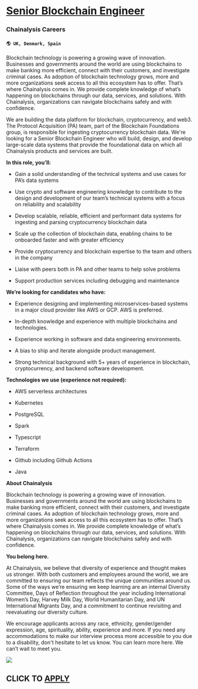 # [Senior Blockchain Engineer](https://www.remotewlb.com/apply/senior-blockchain-engineer-52301)  
### Chainalysis Careers  
#### `🌎 UK, Denmark, Spain`  

Blockchain technology is powering a growing wave of innovation. Businesses and governments around the world are using blockchains to make banking more efficient, connect with their customers, and investigate criminal cases. As adoption of blockchain technology grows, more and more organizations seek access to all this ecosystem has to offer. That’s where Chainalysis comes in. We provide complete knowledge of what’s happening on blockchains through our data, services, and solutions. With Chainalysis, organizations can navigate blockchains safely and with confidence.

We are building the data platform for blockchain, cryptocurrency, and web3. The Protocol Acquisition (PA) team, part of the Blockchain Foundations group, is responsible for ingesting cryptocurrency blockchain data. We're looking for a Senior Blockchain Engineer who will build, design, and develop large-scale data systems that provide the foundational data on which all Chainalysis products and services are built.

 **In this role, you’ll:**

  * Gain a solid understanding of the technical systems and use cases for PA’s data systems

  * Use crypto and software engineering knowledge to contribute to the design and development of our team’s technical systems with a focus on reliability and scalability

  * Develop scalable, reliable, efficient and performant data systems for ingesting and parsing cryptocurrency blockchain data

  * Scale up the collection of blockchain data, enabling chains to be onboarded faster and with greater efficiency

  * Provide cryptocurrency and blockchain expertise to the team and others in the company

  * Liaise with peers both in PA and other teams to help solve problems

  * Support production services including debugging and maintenance

 **We’re looking for candidates who have:**

  * Experience designing and implementing microservices-based systems in a major cloud provider like AWS or GCP. AWS is preferred. 

  * In-depth knowledge and experience with multiple blockchains and technologies.

  * Experience working in software and data engineering environments.

  * A bias to ship and iterate alongside product management.

  * Strong technical background with 5+ years of experience in blockchain, cryptocurrency, and backend software development.

 **Technologies we use (experience not required):**

  * AWS serverless architectures

  * Kubernetes

  * PostgreSQL

  * Spark

  * Typescript

  * Terraform

  * Github including Github Actions

  * Java

 **About Chainalysis**

Blockchain technology is powering a growing wave of innovation. Businesses and governments around the world are using blockchains to make banking more efficient, connect with their customers, and investigate criminal cases. As adoption of blockchain technology grows, more and more organizations seek access to all this ecosystem has to offer. That’s where Chainalysis comes in. We provide complete knowledge of what’s happening on blockchains through our data, services, and solutions. With Chainalysis, organizations can navigate blockchains safely and with confidence.

 **You belong here.**

At Chainalysis, we believe that diversity of experience and thought makes us stronger. With both customers and employees around the world, we are committed to ensuring our team reflects the unique communities around us. Some of the ways we’re ensuring we keep learning are an internal Diversity Committee, Days of Reflection throughout the year including International Women’s Day, Harvey Milk Day, World Humanitarian Day, and UN International Migrants Day, and a commitment to continue revisiting and reevaluating our diversity culture.

We encourage applicants across any race, ethnicity, gender/gender expression, age, spirituality, ability, experience and more. If you need any accommodations to make our interview process more accessible to you due to a disability, don't hesitate to let us know. You can learn more here. We can’t wait to meet you.

![](https://remotive.com/job/track/1899469/blank.gif?source=public_api)  
## CLICK TO [APPLY](https://www.remotewlb.com/apply/senior-blockchain-engineer-52301)

